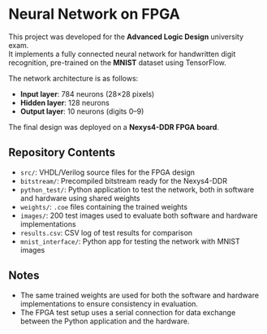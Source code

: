 # Neural Network on FPGA

This project was developed for the **Advanced Logic Design** university exam.  
It implements a fully connected neural network for handwritten digit recognition, pre-trained on the **MNIST** dataset using TensorFlow.

The network architecture is as follows:
- **Input layer**: 784 neurons (28×28 pixels)
- **Hidden layer**: 128 neurons
- **Output layer**: 10 neurons (digits 0–9)

The final design was deployed on a **Nexys4-DDR FPGA board**.

## Repository Contents

- `src/`: VHDL/Verilog source files for the FPGA design
- `bitstream/`: Precompiled bitstream ready for the Nexys4-DDR
- `python_test/`: Python application to test the network, both in software and hardware using shared weights
- `weights/`: `.coe` files containing the trained weights
- `images/`: 200 test images used to evaluate both software and hardware implementations
- `results.csv`: CSV log of test results for comparison
- `mnist_interface/`: Python app for testing the network with MNIST images

## Notes

- The same trained weights are used for both the software and hardware implementations to ensure consistency in evaluation.
- The FPGA test setup uses a serial connection for data exchange between the Python application and the hardware.


